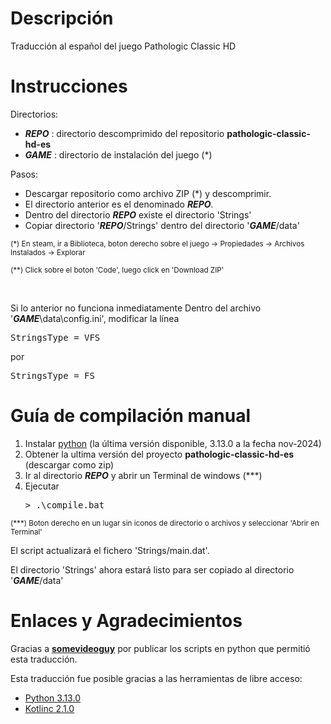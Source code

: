 # Descripción
Traducción al español del juego Pathologic Classic HD

# Instrucciones
Directorios:
-  _**REPO**_ : directorio descomprimido del repositorio **pathologic-classic-hd-es**
-  _**GAME**_ : directorio de instalación del juego (*)

Pasos:
- Descargar repositorio como archivo ZIP (*) y descomprimir.
- El directorio anterior es el denominado _**REPO**_.
- Dentro del directorio _**REPO**_ existe el directorio 'Strings'
- Copiar directorio '_**REPO**_/Strings' dentro del directorio '_**GAME**_/data'

<sub>(*) En steam, ir a Biblioteca, boton derecho sobre el juego -> Propiedades -> Archivos Instalados -> Explorar</sub>

<sub>(**) Click sobre el boton 'Code', luego click en 'Download ZIP'</sub>

<br>

Si lo anterior no funciona inmediatamente
Dentro del archivo '_**GAME**_\data\config.ini', modificar la línea 

<pre>StringsType = VFS</pre>

por

<pre>StringsType = FS</pre>

# Guía de compilación manual
1. Instalar [python](https://www.python.org/downloads/) (la última versión disponible, 3.13.0 a la fecha nov-2024)
2. Obtener la ultima versión del proyecto **pathologic-classic-hd-es** (descargar como zip)
4. Ir al directorio _**REPO**_ y abrir un Terminal de windows (***)
5. Ejecutar <pre>> .\compile.bat </pre>

<sub>(***) Boton derecho en un lugar sin iconos de directorio o archivos y seleccionar 'Abrir en Terminal'</sub>

El script actualizará el fichero 'Strings/main.dat'.

El directorio 'Strings' ahora estará listo para ser copiado al directorio '_**GAME**_/data'

# Enlaces y Agradecimientos
Gracias a [**somevideoguy**](https://github.com/somevideoguy/pathologic) por publicar los scripts en python que permitió esta traducción.

Esta traducción fue posible gracias a las herramientas de libre acceso:
- [Python 3.13.0](https://www.python.org/downloads/)
- [Kotlinc 2.1.0](https://kotlinlang.org/docs/command-line.html)

